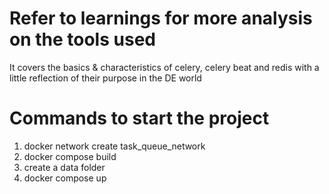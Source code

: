 # Refer to learnings for more analysis on the tools used
It covers the basics & characteristics of celery, celery beat and redis
with a little reflection of their purpose in the DE world

# Commands to start the project
1. docker network create task_queue_network
2. docker compose build
3. create a data folder
4. docker compose up
